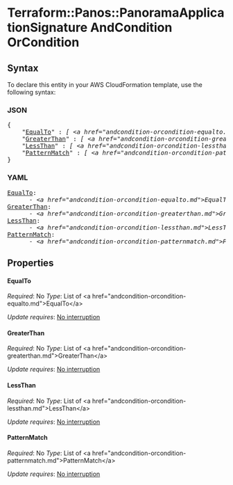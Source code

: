 # Terraform::Panos::PanoramaApplicationSignature AndCondition OrCondition

## Syntax

To declare this entity in your AWS CloudFormation template, use the following syntax:

### JSON

<pre>
{
    "<a href="#equalto" title="EqualTo">EqualTo</a>" : <i>[ &lt;a href=&#34;andcondition-orcondition-equalto.md&#34;&gt;EqualTo&lt;/a&gt;, ... ]</i>,
    "<a href="#greaterthan" title="GreaterThan">GreaterThan</a>" : <i>[ &lt;a href=&#34;andcondition-orcondition-greaterthan.md&#34;&gt;GreaterThan&lt;/a&gt;, ... ]</i>,
    "<a href="#lessthan" title="LessThan">LessThan</a>" : <i>[ &lt;a href=&#34;andcondition-orcondition-lessthan.md&#34;&gt;LessThan&lt;/a&gt;, ... ]</i>,
    "<a href="#patternmatch" title="PatternMatch">PatternMatch</a>" : <i>[ &lt;a href=&#34;andcondition-orcondition-patternmatch.md&#34;&gt;PatternMatch&lt;/a&gt;, ... ]</i>
}
</pre>

### YAML

<pre>
<a href="#equalto" title="EqualTo">EqualTo</a>: <i>
      - &lt;a href=&#34;andcondition-orcondition-equalto.md&#34;&gt;EqualTo&lt;/a&gt;</i>
<a href="#greaterthan" title="GreaterThan">GreaterThan</a>: <i>
      - &lt;a href=&#34;andcondition-orcondition-greaterthan.md&#34;&gt;GreaterThan&lt;/a&gt;</i>
<a href="#lessthan" title="LessThan">LessThan</a>: <i>
      - &lt;a href=&#34;andcondition-orcondition-lessthan.md&#34;&gt;LessThan&lt;/a&gt;</i>
<a href="#patternmatch" title="PatternMatch">PatternMatch</a>: <i>
      - &lt;a href=&#34;andcondition-orcondition-patternmatch.md&#34;&gt;PatternMatch&lt;/a&gt;</i>
</pre>

## Properties

#### EqualTo

_Required_: No
_Type_: List of &lt;a href=&#34;andcondition-orcondition-equalto.md&#34;&gt;EqualTo&lt;/a&gt;

_Update requires_: [No interruption](https://docs.aws.amazon.com/AWSCloudFormation/latest/UserGuide/using-cfn-updating-stacks-update-behaviors.html#update-no-interrupt)

#### GreaterThan

_Required_: No
_Type_: List of &lt;a href=&#34;andcondition-orcondition-greaterthan.md&#34;&gt;GreaterThan&lt;/a&gt;

_Update requires_: [No interruption](https://docs.aws.amazon.com/AWSCloudFormation/latest/UserGuide/using-cfn-updating-stacks-update-behaviors.html#update-no-interrupt)

#### LessThan

_Required_: No
_Type_: List of &lt;a href=&#34;andcondition-orcondition-lessthan.md&#34;&gt;LessThan&lt;/a&gt;

_Update requires_: [No interruption](https://docs.aws.amazon.com/AWSCloudFormation/latest/UserGuide/using-cfn-updating-stacks-update-behaviors.html#update-no-interrupt)

#### PatternMatch

_Required_: No
_Type_: List of &lt;a href=&#34;andcondition-orcondition-patternmatch.md&#34;&gt;PatternMatch&lt;/a&gt;

_Update requires_: [No interruption](https://docs.aws.amazon.com/AWSCloudFormation/latest/UserGuide/using-cfn-updating-stacks-update-behaviors.html#update-no-interrupt)


